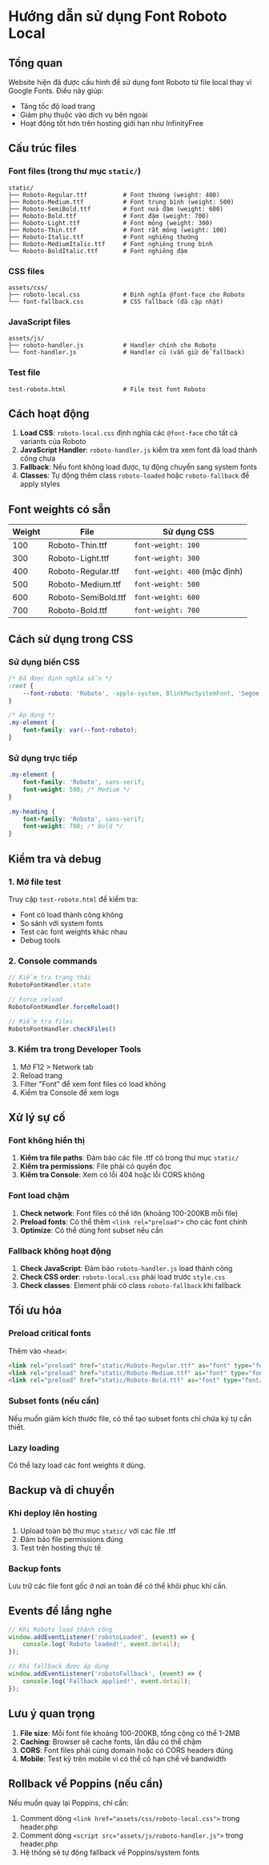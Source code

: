 # Hướng dẫn sử dụng Font Roboto Local

## Tổng quan
Website hiện đã được cấu hình để sử dụng font Roboto từ file local thay vì Google Fonts. Điều này giúp:
- Tăng tốc độ load trang
- Giảm phụ thuộc vào dịch vụ bên ngoài
- Hoạt động tốt hơn trên hosting giới hạn như InfinityFree

## Cấu trúc files

### Font files (trong thư mục `static/`)
```
static/
├── Roboto-Regular.ttf          # Font thường (weight: 400)
├── Roboto-Medium.ttf           # Font trung bình (weight: 500)
├── Roboto-SemiBold.ttf         # Font nửa đậm (weight: 600)
├── Roboto-Bold.ttf             # Font đậm (weight: 700)
├── Roboto-Light.ttf            # Font mỏng (weight: 300)
├── Roboto-Thin.ttf             # Font rất mỏng (weight: 100)
├── Roboto-Italic.ttf           # Font nghiêng thường
├── Roboto-MediumItalic.ttf     # Font nghiêng trung bình
└── Roboto-BoldItalic.ttf       # Font nghiêng đậm
```

### CSS files
```
assets/css/
├── roboto-local.css            # Định nghĩa @font-face cho Roboto
└── font-fallback.css           # CSS fallback (đã cập nhật)
```

### JavaScript files
```
assets/js/
├── roboto-handler.js           # Handler chính cho Roboto
└── font-handler.js             # Handler cũ (vẫn giữ để fallback)
```

### Test file
```
test-roboto.html                # File test font Roboto
```

## Cách hoạt động

1. **Load CSS**: `roboto-local.css` định nghĩa các `@font-face` cho tất cả variants của Roboto
2. **JavaScript Handler**: `roboto-handler.js` kiểm tra xem font đã load thành công chưa
3. **Fallback**: Nếu font không load được, tự động chuyển sang system fonts
4. **Classes**: Tự động thêm class `roboto-loaded` hoặc `roboto-fallback` để apply styles

## Font weights có sẵn

| Weight | File | Sử dụng CSS |
|--------|------|-------------|
| 100 | Roboto-Thin.ttf | `font-weight: 100` |
| 300 | Roboto-Light.ttf | `font-weight: 300` |
| 400 | Roboto-Regular.ttf | `font-weight: 400` (mặc định) |
| 500 | Roboto-Medium.ttf | `font-weight: 500` |
| 600 | Roboto-SemiBold.ttf | `font-weight: 600` |
| 700 | Roboto-Bold.ttf | `font-weight: 700` |

## Cách sử dụng trong CSS

### Sử dụng biến CSS
```css
/* Đã được định nghĩa sẵn */
:root {
    --font-roboto: 'Roboto', -apple-system, BlinkMacSystemFont, 'Segoe UI', sans-serif;
}

/* Áp dụng */
.my-element {
    font-family: var(--font-roboto);
}
```

### Sử dụng trực tiếp
```css
.my-element {
    font-family: 'Roboto', sans-serif;
    font-weight: 500; /* Medium */
}

.my-heading {
    font-family: 'Roboto', sans-serif;
    font-weight: 700; /* Bold */
}
```

## Kiểm tra và debug

### 1. Mở file test
Truy cập `test-roboto.html` để kiểm tra:
- Font có load thành công không
- So sánh với system fonts
- Test các font weights khác nhau
- Debug tools

### 2. Console commands
```javascript
// Kiểm tra trạng thái
RobotoFontHandler.state

// Force reload
RobotoFontHandler.forceReload()

// Kiểm tra files
RobotoFontHandler.checkFiles()
```

### 3. Kiểm tra trong Developer Tools
1. Mở F12 > Network tab
2. Reload trang
3. Filter "Font" để xem font files có load không
4. Kiểm tra Console để xem logs

## Xử lý sự cố

### Font không hiển thị
1. **Kiểm tra file paths**: Đảm bảo các file .ttf có trong thư mục `static/`
2. **Kiểm tra permissions**: File phải có quyền đọc
3. **Kiểm tra Console**: Xem có lỗi 404 hoặc lỗi CORS không

### Font load chậm
1. **Check network**: Font files có thể lớn (khoảng 100-200KB mỗi file)
2. **Preload fonts**: Có thể thêm `<link rel="preload">` cho các font chính
3. **Optimize**: Có thể dùng font subset nếu cần

### Fallback không hoạt động
1. **Check JavaScript**: Đảm bảo `roboto-handler.js` load thành công
2. **Check CSS order**: `roboto-local.css` phải load trước `style.css`
3. **Check classes**: Element phải có class `roboto-fallback` khi fallback

## Tối ưu hóa

### Preload critical fonts
Thêm vào `<head>`:
```html
<link rel="preload" href="static/Roboto-Regular.ttf" as="font" type="font/ttf" crossorigin>
<link rel="preload" href="static/Roboto-Medium.ttf" as="font" type="font/ttf" crossorigin>
<link rel="preload" href="static/Roboto-Bold.ttf" as="font" type="font/ttf" crossorigin>
```

### Subset fonts (nếu cần)
Nếu muốn giảm kích thước file, có thể tạo subset fonts chỉ chứa ký tự cần thiết.

### Lazy loading
Có thể lazy load các font weights ít dùng.

## Backup và di chuyển

### Khi deploy lên hosting
1. Upload toàn bộ thư mục `static/` với các file .ttf
2. Đảm bảo file permissions đúng
3. Test trên hosting thực tế

### Backup fonts
Lưu trữ các file font gốc ở nơi an toàn để có thể khôi phục khi cần.

## Events để lắng nghe

```javascript
// Khi Roboto load thành công
window.addEventListener('robotoLoaded', (event) => {
    console.log('Roboto loaded!', event.detail);
});

// Khi fallback được áp dụng
window.addEventListener('robotoFallback', (event) => {
    console.log('Fallback applied!', event.detail);
});
```

## Lưu ý quan trọng

1. **File size**: Mỗi font file khoảng 100-200KB, tổng cộng có thể 1-2MB
2. **Caching**: Browser sẽ cache fonts, lần đầu có thể chậm
3. **CORS**: Font files phải cùng domain hoặc có CORS headers đúng
4. **Mobile**: Test kỹ trên mobile vì có thể có hạn chế về bandwidth

## Rollback về Poppins (nếu cần)

Nếu muốn quay lại Poppins, chỉ cần:
1. Comment dòng `<link href="assets/css/roboto-local.css">` trong header.php
2. Comment dòng `<script src="assets/js/roboto-handler.js">` trong header.php
3. Hệ thống sẽ tự động fallback về Poppins/system fonts 